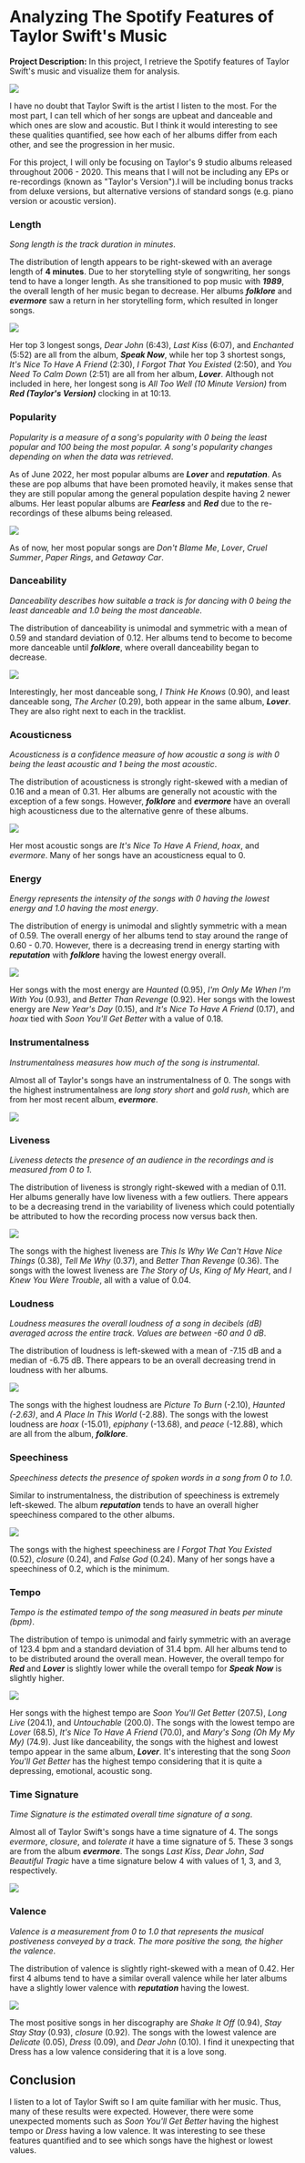 # Analyzing The Spotify Features of Taylor Swift's Music

**Project Description:** In this project, I retrieve the Spotify features of Taylor Swift's music and visualize them for analysis.

<img src="images/project1_images/swift.png?raw=true"/>

I have no doubt that Taylor Swift is the artist I listen to the most. For the most part, I can tell which of her songs are upbeat and danceable and which ones are slow and acoustic. But I think it would interesting to see these qualities quantified, see how each of her albums differ from each other, and see the progression in her music.

For this project, I will only be focusing on Taylor's 9 studio albums released throughout 2006 - 2020. This means that I will not be including any EPs or re-recordings (known as "Taylor's Version").I will be including bonus tracks from deluxe versions, but alternative versions of standard songs (e.g. piano version or acoustic version).

### Length
*Song length is the track duration in minutes*. 

The distribution of length appears to be right-skewed with an average length of **4 minutes**. Due to her storytelling style of songwriting, her songs tend to have a longer length. As she transitioned to pop music with ***1989***, the overall length of her music began to decrease. Her albums ***folklore*** and ***evermore*** saw a return in her storytelling form, which resulted in longer songs.

<img src="images/project1_images/danceability_plot.png?raw=true"/>

Her top 3 longest songs, *Dear John* (6:43), *Last Kiss* (6:07), and *Enchanted* (5:52) are all from the album, ***Speak Now***, while her top 3 shortest songs, *It's Nice To Have A Friend* (2:30), *I Forgot That You Existed* (2:50), and *You Need To Calm Down* (2:51) are all from her album, ***Lover***. Although not included in here, her longest song is *All Too Well (10 Minute Version)* from ***Red (Taylor's Version)*** clocking in at 10:13.

### Popularity
*Popularity is a measure of a song's popularity with 0 being the least popular and 100 being the most popular. A song's popularity changes depending on when the data was retrieved*.

As of June 2022, her most popular albums are ***Lover*** and ***reputation***. As these are pop albums that have been promoted heavily, it makes sense that they are still popular among the general population despite having 2 newer albums. Her least popular albums are ***Fearless*** and ***Red*** due to the re-recordings of these albums being released.

<img src="images/project1_images/popularity_plot.png?raw=true"/>

As of now, her most popular songs are *Don't Blame Me*, *Lover*, *Cruel Summer*, *Paper Rings*, and *Getaway Car*.

### Danceability
*Danceability describes how suitable a track is for dancing with 0 being the least danceable and 1.0 being the most danceable*.

The distribution of danceability is unimodal and symmetric with a mean of 0.59 and standard deviation of 0.12. Her albums tend to become to become more danceable until ***folklore***, where overall danceability began to decrease.

<img src="images/project1_images/danceability_plot.png?raw=true"/>

Interestingly, her most danceable song, *I Think He Knows* (0.90), and least danceable song, *The Archer* (0.29), both appear in the same album, ***Lover***. They are also right next to each in the tracklist.

### Acousticness
*Acousticness is a confidence measure of how acoustic a song is with 0 being the least acoustic and 1 being the most acoustic*. 

The distribution of acousticness is strongly right-skewed with a median of 0.16 and a mean of 0.31. Her albums are generally not acoustic with the exception of a few songs. However, ***folklore*** and ***evermore*** have an overall high acousticness due to the alternative genre of these albums.

<img src="images/project1_images/acousticness_plot.png?raw=true"/>

Her most acoustic songs are *It's Nice To Have A Friend*, *hoax*, and *evermore*. Many of her songs have an acousticness equal to 0.

### Energy
*Energy represents the intensity of the songs with 0 having the lowest energy and 1.0 having the most energy*.

The distribution of energy is unimodal and slightly symmetric with a mean of 0.59. The overall energy of her albums tend to stay around the range of 0.60 - 0.70. However, there is a decreasing trend in energy starting with ***reputation*** with ***folklore*** having the lowest energy overall.

<img src="images/project1_images/energy_plot.png?raw=true"/>

Her songs with the most energy are *Haunted* (0.95), *I'm Only Me When I'm With You* (0.93), and *Better Than Revenge* (0.92). Her songs with the lowest energy are *New Year's Day* (0.15), and *It's Nice To Have A Friend* (0.17), and *hoax* tied with *Soon You'll Get Better* with a value of 0.18.


### Instrumentalness
*Instrumentalness measures how much of the song is instrumental*. 

Almost all of Taylor's songs have an instrumentalness of 0. The songs with the highest instrumentalness are *long story short* and *gold rush*, which are from her most recent album, ***evermore***.

<img src="images/project1_images/instrumentalness_plot.png?raw=true"/>

### Liveness
*Liveness detects the presence of an audience in the recordings and is measured from 0 to 1*.

The distribution of liveness is strongly right-skewed with a median of 0.11. Her albums generally have low liveness with a few outliers. There appears to be a decreasing trend in the variability of liveness which could potentially be attributed to how the recording process now versus back then.

<img src="images/project1_images/liveness_plot.png?raw=true"/>

The songs with the highest liveness are *This Is Why We Can't Have Nice Things* (0.38), *Tell Me Why* (0.37), and *Better Than Revenge* (0.36). The songs with the lowest liveness are *The Story of Us*, *King of My Heart*, and *I Knew You Were Trouble*, all with a value of 0.04.


### Loudness
*Loudness measures the overall loudness of a song in decibels (dB) averaged across the entire track. Values are between -60 and 0 dB*.

The distribution of loudness is left-skewed with a mean of -7.15 dB and a median of -6.75 dB. There appears to be an overall decreasing trend in loudness with her albums.

<img src="images/project1_images/loudness_plot.png?raw=true"/>

The songs with the highest loudness are *Picture To Burn* (-2.10), *Haunted (-2.63)*, and *A Place In This World* (-2.88). The songs with the lowest loudness are *hoax* (-15.01), *epiphany* (-13.68), and *peace* (-12.88), which are all from the album, ***folklore***.

### Speechiness
*Speechiness detects the presence of spoken words in a song from 0 to 1.0*.

Similar to instrumentalness, the distribution of speechiness is extremely left-skewed. The album ***reputation*** tends to have an overall higher speechiness compared to the other albums.

<img src="images/project1_images/speechiness_plot.png?raw=true"/>

The songs with the highest speechiness are *I Forgot That You Existed* (0.52), *closure* (0.24), and *False God* (0.24). Many of her songs have a speechiness of 0.2, which is the minimum.

### Tempo
*Tempo is the estimated tempo of the song measured in beats per minute (bpm)*.

The distribution of tempo is unimodal and fairly symmetric with an average of 123.4 bpm and a standard deviation of 31.4 bpm. All her albums tend to to be distributed around the overall mean. However, the overall tempo for ***Red*** and ***Lover*** is slightly lower while the overall tempo for ***Speak Now*** is slightly higher.

<img src="images/project1_images/tempo_plot.png?raw=true"/>

Her songs with the highest tempo are *Soon You'll Get Better* (207.5), *Long Live* (204.1), and *Untouchable* (200.0). The songs with the lowest tempo are *Lover* (68.5), *It's Nice To Have A Friend* (70.0), and *Mary's Song (Oh My My My)* (74.9). Just like danceability, the songs with the highest and lowest tempo appear in the same album, ***Lover***. It's interesting that the song *Soon You'll Get Better* has the highest tempo considering that it is quite a depressing, emotional, acoustic song.

### Time Signature
*Time Signature is the estimated overall time signature of a song*.

Almost all of Taylor Swift's songs have a time signature of 4. The songs *evermore*, *closure*, and *tolerate it* have a time signature of 5. These 3 songs are from the album ***evermore***. The songs *Last Kiss*, *Dear John*, *Sad Beautiful Tragic* have a time signature below 4 with values of 1, 3, and 3, respectively.

<img src="images/project1_images/time_signature_plot.png?raw=true"/>

### Valence
*Valence is a measurement from 0 to 1.0 that represents the musical postiveness conveyed by a track. The more positive the song, the higher the valence*.

The distribution of valence is slightly right-skewed with a mean of 0.42. Her first 4 albums tend to have a similar overall valence while her later albums have a slightly lower valence with ***reputation*** having the lowest.

<img src="images/project1_images/valence_plot.png?raw=true"/>

The most positive songs in her discography are *Shake It Off* (0.94), *Stay Stay Stay* (0.93), *closure* (0.92). The songs with the lowest valence are *Delicate* (0.05), *Dress* (0.09), and *Dear John* (0.10). I find it unexpecting that Dress has a low valence considering that it is a love song.

## Conclusion

I listen to a lot of Taylor Swift so I am quite familiar with her music. Thus, many of these results were expected. However, there were some unexpected moments such as *Soon You'll Get Better* having the highest tempo or *Dress* having a low valence. It was interesting to see these features quantified and to see which songs have the highest or lowest values. 


